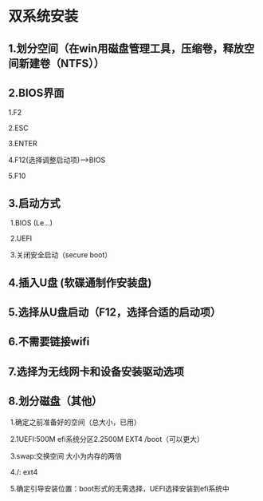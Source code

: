 # 双系统安装

## 1.划分空间（在win用磁盘管理工具，压缩卷，释放空间新建卷（NTFS））

## 2.BIOS界面

1.F2

2.ESC

3.ENTER

4.F12(选择调整启动项)-->BIOS

5.F10

## 3.启动方式

​	1.BIOS (Le...)

​	2.UEFI

​	3.关闭安全启动（secure boot）

## 4.插入U盘 (软碟通制作安装盘)

## 5.选择从U盘启动（F12，选择合适的启动项）

## 6.不需要链接wifi

## 7.选择为无线网卡和设备安装驱动选项

## 8.划分磁盘（其他）

​	1.确定之前准备好的空间（总大小，已用）

​	2.1UEFI:500M efi系统分区2.2500M EXT4 /boot（可以更大）

​	3.swap:交换空间 大小为内存的两倍

​	4./: ext4

​	5.确定引导安装位置：boot形式的无需选择，UEFI选择安装到efi系统中